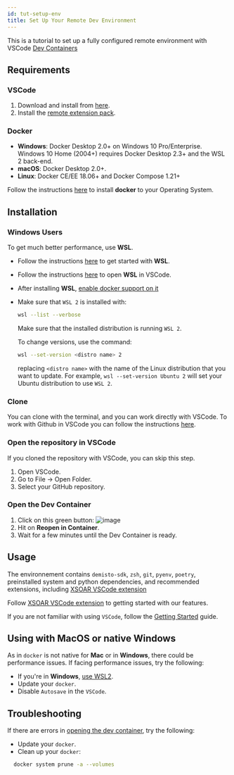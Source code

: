 ```yaml
---
id: tut-setup-env
title: Set Up Your Remote Dev Environment
---
```


This is a tutorial to set up a fully configured remote environment with VSCode [Dev Containers](https://code.visualstudio.com/docs/remote/containers)

## Requirements

### VSCode

1. Download and install from [here](https://code.visualstudio.com/download).
2. Install the [remote extension pack](https://marketplace.visualstudio.com/items?itemName=ms-vscode-remote.vscode-remote-extensionpack).


### Docker

* **Windows**: Docker Desktop 2.0+ on Windows 10 Pro/Enterprise. Windows 10 Home (2004+) requires Docker Desktop 2.3+ and the WSL 2 back-end.
* **macOS**: Docker Desktop 2.0+.
* **Linux**: Docker CE/EE 18.06+ and Docker Compose 1.21+

Follow the instructions [here](https://code.visualstudio.com/docs/remote/containers#_installation) to install **docker** to your Operating System.

## Installation

### Windows Users

To get much better performance, use **WSL**.

* Follow the instructions [here](https://code.visualstudio.com/docs/remote/wsl#_installation) to get started with **WSL**.
* Follow the instructions [here](https://code.visualstudio.com/docs/remote/wsl#_open-a-remote-folder-or-workspace) to open **WSL** in VSCode.
* After installing **WSL**, [enable docker support on it](https://docs.docker.com/desktop/windows/wsl/#enabling-docker-support-in-wsl-2-distros)
* Make sure that `WSL 2` is installed with:
    ```bash
    wsl --list --verbose
    ```
    Make sure that the installed distribution is running `WSL 2`.

    To change versions, use the command:
    ```bash
    wsl --set-version <distro name> 2
    ```
    replacing `<distro name>` with the name of the Linux distribution that you want to update. For example, `wsl --set-version Ubuntu 2` will set your Ubuntu distribution to use `WSL 2`.


### Clone

You can clone with the terminal, and you can work directly with VSCode.
To work with Github in VSCode you can follow the instructions [here](https://code.visualstudio.com/docs/editor/github#_setting-up-a-repository).

### Open the repository in VSCode

If you cloned the repository with VSCode, you can skip this step.

1. Open VSCode.
2. Go to File -> Open Folder.
3. Select your GitHub repository.

### Open the Dev Container

1. Click on this green button:
    ![image](https://code.visualstudio.com/assets/docs/remote/common/remote-dev-status-bar.png)
2. Hit on **Reopen in Container**.
3. Wait for a few minutes until the Dev Container is ready.

## Usage

The environnement contains `demisto-sdk`, `zsh`, `git`, `pyenv`, `poetry`, preinstalled system and python dependencies, and recommended extensions, including [XSOAR VSCode extension](../concepts/vscode-extension.md)

Follow [XSOAR VSCode extension](../concepts/vscode-extension.md) to getting started with our features.

If you are not familiar with using `VSCode`, follow the [Getting Started](https://code.visualstudio.com/docs/introvideos/basics) guide.

## Using with MacOS or native Windows

As in `docker` is not native for **Mac** or in **Windows**, there could be performance issues.
If facing performance issues, try the following:

* If you're in **Windows**, [use WSL2](#windows).
* Update your `docker`.
* Disable `Autosave` in the `VSCode`.

## Troubleshooting

If there are errors in [opening the dev container](#open-the-dev-container), try the following:

* Update your `docker`.
* Clean up your `docker`: 
```bash
  docker system prune -a --volumes
```
  


